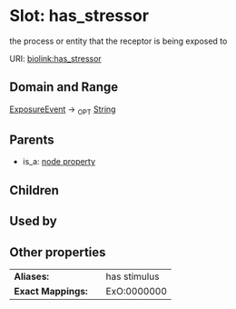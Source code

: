 
# Slot: has_stressor


the process or entity that the receptor is being exposed to

URI: [biolink:has_stressor](https://w3id.org/biolink/vocab/has_stressor)


## Domain and Range

[ExposureEvent](ExposureEvent.md) ->  <sub>OPT</sub>
 [String](types/String.md)

## Parents

 *  is_a: [node property](node_property.md)

## Children


## Used by


## Other properties

|  |  |  |
| --- | --- | --- |
| **Aliases:** | | has stimulus |
| **Exact Mappings:** | | ExO:0000000 |

